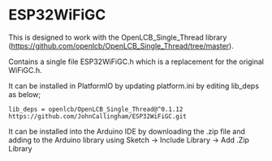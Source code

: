 # ESP32WiFiGC
This is designed to work with the OpenLCB_Single_Thread library (https://github.com/openlcb/OpenLCB_Single_Thread/tree/master).

Contains a single file ESP32WiFiGC.h which is a replacement for the original WiFiGC.h.

It can be installed in PlatformIO by updating platform.ini by editing lib_deps as below;

`lib_deps = openlcb/OpenLCB_Single_Thread@^0.1.12
          https://github.com/JohnCallingham/ESP32WiFiGC.git`

It can be installed into the Arduino IDE by downloading the .zip file and adding to the Arduino library using Sketch -> Include Library -> Add .Zip Library

